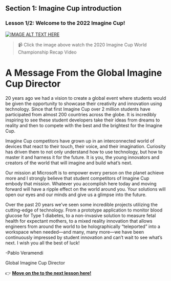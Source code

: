 ## Section 1: Imagine Cup introduction
### Lesson 1/2:  Welcome to the 2022 Imagine Cup!

[![IMAGE ALT TEXT HERE](https://img.youtube.com/vi/ssxYilfoomQ/0.jpg)](https://www.youtube.com/watch?v=ssxYilfoomQ)
> 📹 Click the image above watch the 2020 Imagine Cup World Championship Recap Video

# A Message From the Global Imagine Cup Director

20 years ago we had a vision to create a global event where students would be given the opportunity to showcase their creativity and innovation using technology. Since that first Imagine Cup over 2 million students have participated from almost 200 countries across the globe. It is incredibly inspiring to see these student developers take their ideas from dreams to reality and then to compete with the best and the brightest for the Imagine Cup.

Imagine Cup competitors have grown up in an interconnected world of devices that react to their touch, their voice, and their imagination. Curiosity has driven them to not only understand how to use technology, but how to master it and harness it for the future. It is you, the young innovators and creators of the world that will imagine and build what’s next.

Our mission at Microsoft is to empower every person on the planet achieve more and I strongly believe that student competitors of Imagine Cup embody that mission. Whatever you accomplish here today and moving forward will have a ripple effect on the world around you. Your solutions will open our eyes and our minds and give us a glimpse into the future.

Over the past 20 years we’ve seen some incredible projects utilizing the cutting-edge of technology. From a prototype application to monitor blood glucose for Type 1 diabetes, to a non-invasive solution to measure fetal health for expectant mothers, to a mixed reality innovation that allows engineers from around the world to be holographically “teleported” into a workspace when needed—and many, many more—we have been continuously impressed by student innovation and can’t wait to see what’s next. I wish you all the best of luck!

-Pablo Veramendi

Global Imagine Cup Director

👉  [**Move on the to the next lesson here!**](../2.More-Past-Winner-Stories/README.md)
